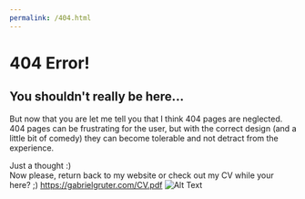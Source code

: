```yaml
---
permalink: /404.html
---
```

# 404 Error!
## You shouldn't really be here...
But now that you are let me tell you that I think 404 pages are neglected.  
404 pages can be frustrating for the user, but with the correct design (and a little bit of comedy) they can become tolerable and not detract from the experience.
  
Just a thought :)  
Now please, return back to my website or check out my CV while your here? ;)
https://gabrielgruter.com/CV.pdf
![Alt Text](https://media.giphy.com/media/xT0Gqr2V8DpUGdKgcU/giphy.gif)